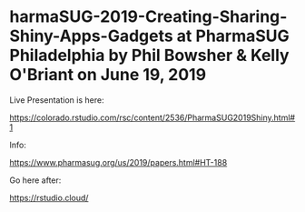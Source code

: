 # harmaSUG-2019-Creating-Sharing-Shiny-Apps-Gadgets at PharmaSUG Philadelphia by Phil Bowsher & Kelly O'Briant on June 19, 2019

Live Presentation is here:

https://colorado.rstudio.com/rsc/content/2536/PharmaSUG2019Shiny.html#1

Info:

https://www.pharmasug.org/us/2019/papers.html#HT-188

Go here after:

https://rstudio.cloud/